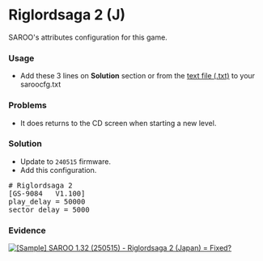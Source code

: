 # Riglordsaga 2 (J)

SAROO's attributes configuration for this game.

### Usage

- Add these 3 lines on **Solution** section or from the [text file (.txt)](./config.txt) to your saroocfg.txt

### Problems

- It does returns to the CD screen when starting a new level.

### Solution

- Update to `240515` firmware.
- Add this configuration.

<pre># Riglordsaga 2
[GS-9084   V1.100]
play_delay = 50000
sector_delay = 5000</pre>

### Evidence

[![[Sample] SAROO 1.32 (250515) - Riglordsaga 2 (Japan) = Fixed?](https://img.youtube.com/vi/w_AY64Il4vE/0.jpg)](https://youtu.be/w_AY64Il4vE)
